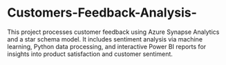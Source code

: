 # Customers-Feedback-Analysis-
This project processes customer feedback using Azure Synapse Analytics and a star schema model. It includes sentiment analysis via machine learning, Python data processing, and interactive Power BI reports for insights into product satisfaction and customer sentiment.
